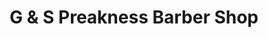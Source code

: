 ---
title: "G & S Preakness Barber Shop"
url: /wayne/g-and-s-preakness-barber-shop-preakness-shopping-center/
shop: hairdresser
---
